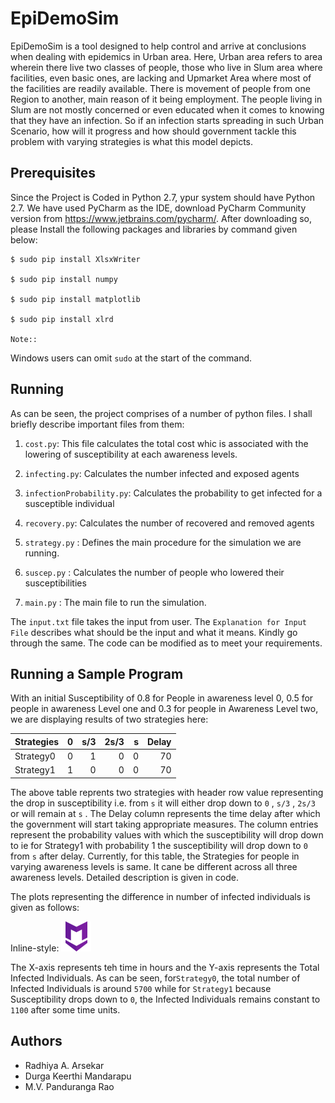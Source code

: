 # EpiDemoSim
EpiDemoSim is a tool  designed to help control and arrive at conclusions when dealing with epidemics in Urban area. Here, Urban area refers to area wherein there live two classes of people, those who live in Slum area where facilities, even basic ones, are lacking  and Upmarket Area where most of the facilities are readily available.  There is movement of people from one Region to another, main reason of it being employment. The people living in Slum are not mostly concerned or even educated when it comes to knowing that they have an infection. So if an infection starts spreading in such Urban Scenario, how  will it  progress and how should government tackle this problem with varying strategies  is what this model depicts.


## Prerequisites
Since the Project is Coded in Python 2.7, ypur system should have Python 2.7. We have used PyCharm as the IDE, download PyCharm Community version from <https://www.jetbrains.com/pycharm/>.
After downloading so, please Install the following packages and libraries by command given below:

    $ sudo pip install XlsxWriter
    
    $ sudo pip install numpy

    $ sudo pip install matplotlib
 
    $ sudo pip install xlrd

    Note::
   Windows users can omit ``sudo`` at the start of the command.

## Running 

As can be seen, the project comprises of a number of python files. I shall briefly describe important files from them:
1) ``cost.py``: This file calculates the total cost whic is associated with the lowering of susceptibility at each awareness levels.

2) ``infecting.py``: Calculates the number infected and exposed agents

3) ``infectionProbability.py``: Calculates the probability to get infected for a susceptible individual

4) ``recovery.py``: Calculates the number of recovered and removed agents

5) ``strategy.py`` : Defines the main procedure for the simulation we are running.

6) ``suscep.py`` : Calculates the number of people who lowered their susceptibilities

7) ``main.py`` : The main file to run the simulation.

The ``input.txt`` file takes the input from user. The ``Explanation for Input File`` describes what should be the input and what it means. Kindly go through the same.
The code can be modified as to meet your requirements.

## Running a Sample Program
With an initial Susceptibility of 0.8 for People in awareness level 0, 0.5 for people in awareness Level one and 0.3 for people in Awareness Level two, we are displaying results of two strategies here: 

| Strategies | 0   | s/3  | 2s/3 | s | Delay
| -----------|:---:| ----:|----:|----:|----:|
| Strategy0  | 0 | 1 | 0 | 0 | 70 |
| Strategy1  | 1 | 0 | 0 | 0 | 70 |

The above table reprents two strategies with header row value representing the drop in susceptibility i.e. from  ``s`` it will either drop down to  ``0`` ,  ``s/3`` ,  ``2s/3``  or will remain at  ``s`` . The Delay column represents the time delay after which the government will start taking appropriate measures. The column entries represent the probability values with which the susceptibility will drop down to ie for Strategy1 with probability 1 the susceptibility will drop down to  ``0`` from ``s`` after delay. Currently, for this table, the Strategies for people in varying awareness levels is same. It cane be different across all three awareness levels. Detailed description is given in code.

The plots representing the difference in  number of infected individuals is given as follows:

Inline-style: 
![alt text](https://github.com/adam-p/markdown-here/raw/master/src/common/images/icon48.png "Logo Title Text 1")


The X-axis represents teh time in hours and the Y-axis represents the Total Infected Individuals. As can be seen, for``Strategy0``, the total number of Infected Individuals is around ``5700`` while for ``Strategy1`` because Susceptibility drops down to ``0``, the Infected Individuals remains constant to ``1100`` after some time units.

## Authors
* Radhiya A. Arsekar
* Durga Keerthi Mandarapu
* M.V. Panduranga Rao
